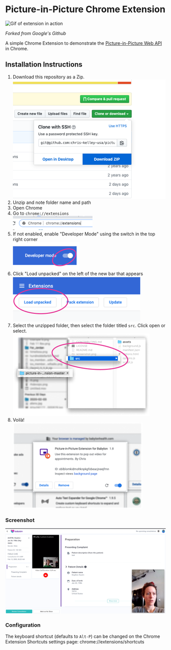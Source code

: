 # Picture-in-Picture Chrome Extension
<img src="screenshots/pipdemo.gif" alt="Gif of extension in action" width="600"/>


*Forked from Google's Github*

A simple Chrome Extension to demonstrate the [Picture-in-Picture Web API](https://wicg.github.io/picture-in-picture/) in Chrome.

## Installation Instructions 
1. Download this repository as a Zip.  
![Download ZIP](screenshots/DownloadZip.png)  
2. Unzip and note folder name and path  
3. Open Chrome  
4. Go to `chrome://extensions`  
![Enter chrome://extensions in URL bar](screenshots/UrlBar.png)  
5. If not enabled, enable "Developer Mode" using the switch in the top right corner  
![Swith on Developer Mode](screenshots/DeveloperModeOn.png)  
6. Click "Load unpacked" on the left of the new bar that appears  
![Click Load Unpacked](screenshots/LoadUnpacked.png)  
7. Select the unzipped folder, then select the folder titled `src`. Click open or select.  
![Select folder titled SRC](screenshots/FolderInFinder.png)  
8. Voilà!   
![Extension visible in Chrome extensions list](screenshots/InExtensionsList.png)   

### Screenshot
![Screenshot of extension in action](screenshots/screenshot.png)

### Configuration

The keyboard shortcut (defaults to `Alt-P`) can be changed on the
Chrome Extension Shortcuts settings page:
chrome://extensions/shortcuts
